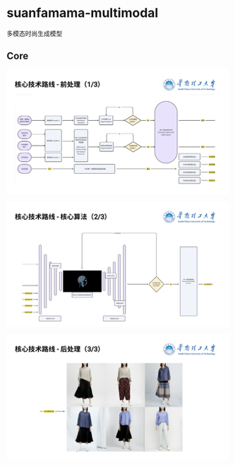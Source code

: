 # suanfamama-multimodal
多模态时尚生成模型

## Core
![](./img/core.1.png)

![](./img/core.2.png)

![](./img/core.3.png)